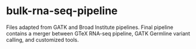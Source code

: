 # bulk-rna-seq-pipeline
Files adapted from GATK and Broad Institute pipelines.  Final pipeline contains a merger between GTeX RNA-seq pipeline, GATK Germline variant calling, and customized tools.
